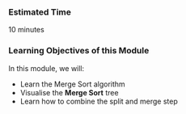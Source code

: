 ### Estimated Time

10 minutes

### Learning Objectives of this Module

In this module, we will:

   - Learn the Merge Sort algorithm
   - Visualise the **Merge Sort** tree
   - Learn how to combine the split and merge step


